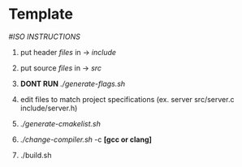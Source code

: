 # Template

_#ISO INSTRUCTIONS_
1. put header _files_ in -> _include_
2. put source _files_ in -> _src_
3. **DONT RUN** _./generate-flags.sh_
4. edit files to match project specifications (ex. server src/server.c include/server.h)

5. _./generate-cmakelist.sh_
6. _./change-compiler.sh_ -c **[gcc or clang]**
7. ./build.sh
